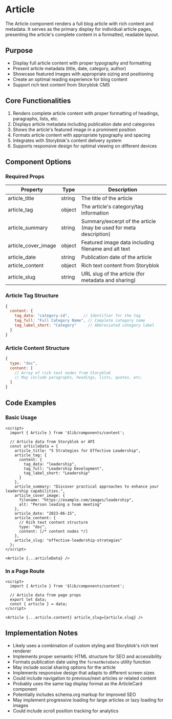 # Article

The Article component renders a full blog article with rich content and metadata. It serves as the primary display for individual article pages, presenting the article's complete content in a formatted, readable layout.

## Purpose

- Display full article content with proper typography and formatting
- Present article metadata (title, date, category, author)
- Showcase featured images with appropriate sizing and positioning
- Create an optimal reading experience for blog content
- Support rich text content from Storyblok CMS

## Core Functionalities

1. Renders complete article content with proper formatting of headings, paragraphs, lists, etc.
2. Displays article metadata including publication date and categories
3. Shows the article's featured image in a prominent position
4. Formats article content with appropriate typography and spacing
5. Integrates with Storyblok's content delivery system
6. Supports responsive design for optimal viewing on different devices

## Component Options

### Required Props

| Property | Type | Description |
|----------|------|-------------|
| article_title | string | The title of the article |
| article_tag | object | The article's category/tag information |
| article_summary | string | Summary/excerpt of the article (may be used for meta description) |
| article_cover_image | object | Featured image data including filename and alt text |
| article_date | string | Publication date of the article |
| article_content | object | Rich text content from Storyblok |
| article_slug | string | URL slug of the article (for metadata and sharing) |

### Article Tag Structure

```javascript
{
  content: {
    tag_data: "category-id",      // Identifier for the tag
    tag_full: "Full Category Name", // Complete category name
    tag_label_short: "Category"     // Abbreviated category label
  }
}
```

### Article Content Structure

```javascript
{
  type: "doc",
  content: [
    // Array of rich text nodes from Storyblok
    // May include paragraphs, headings, lists, quotes, etc.
  ]
}
```

## Code Examples

### Basic Usage

```svelte
<script>
  import { Article } from '$lib/components/content';
  
  // Article data from Storyblok or API
  const articleData = {
    article_title: "5 Strategies for Effective Leadership",
    article_tag: {
      content: {
        tag_data: "leadership",
        tag_full: "Leadership Development",
        tag_label_short: "Leadership"
      }
    },
    article_summary: "Discover practical approaches to enhance your leadership capabilities.",
    article_cover_image: {
      filename: "https://example.com/images/leadership",
      alt: "Person leading a team meeting"
    },
    article_date: "2023-06-15",
    article_content: {
      // Rich text content structure
      type: "doc",
      content: [/* content nodes */]
    },
    article_slug: "effective-leadership-strategies"
  };
</script>

<Article {...articleData} />
```

### In a Page Route

```svelte
<script>
  import { Article } from '$lib/components/content';
  
  // Article data from page props
  export let data;
  const { article } = data;
</script>

<Article {...article.content} article_slug={article.slug} />
```

## Implementation Notes

- Likely uses a combination of custom styling and Storyblok's rich text renderer
- Implements proper semantic HTML structure for SEO and accessibility
- Formats publication date using the `formatNoteDate` utility function
- May include social sharing options for the article
- Implements responsive design that adapts to different screen sizes
- Could include navigation to previous/next articles or related content
- Probably uses the same tag display format as the ArticleCard component
- Potentially includes schema.org markup for improved SEO
- May implement progressive loading for large articles or lazy loading for images
- Could include scroll position tracking for analytics